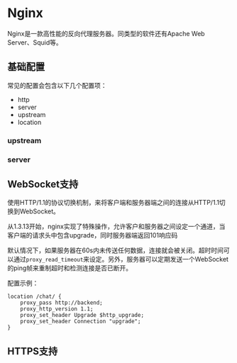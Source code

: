 # Nginx

Nginx是一款高性能的反向代理服务器。同类型的软件还有Apache Web Server、Squid等。

## 基础配置

常见的配置会包含以下几个配置项：

- http
- server
- upstream
- location

### upstream

### server

## WebSocket支持

使用HTTP/1.1的协议切换机制，来将客户端和服务器端之间的连接从HTTP/1.1切换到WebSocket。

从1.3.13开始，nginx实现了特殊操作，允许客户和服务器之间设定一个通道，当客户端的请求头中包含upgrade，同时服务器端返回101响应码

默认情况下，如果服务器在60s内未传送任何数据，连接就会被关闭。超时时间可以通过`proxy_read_timeout`来设定。另外，服务器可以定期发送一个WebSocket的ping帧来重制超时和检测连接是否已断开。

配置示例：

```nginx
location /chat/ {
    proxy_pass http://backend;
    proxy_http_version 1.1;
    proxy_set_header Upgrade $http_upgrade;
    proxy_set_header Connection "upgrade";
}
```

## HTTPS支持


